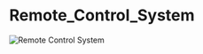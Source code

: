 # Remote_Control_System

![Remote Control System](https://media1.giphy.com/media/bQ6IvEIsmNHkDZVDhQ/giphy.gif?cid=790b76117ca90d6da2f5b5709bf9dc198987e280c1c49184&rid=giphy.gif)
